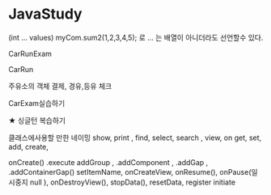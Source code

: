 # JavaStudy
(int ... values)
myCom.sum2(1,2,3,4,5); 로 ... 는 배열이 아니더라도 선언할수 있다.

CarRunExam

CarRun

주유소의 객체 결제, 경유,등유 체크

CarExam실습하기

★ 싱글턴 복습하기

클래스에사용할 만한 네이밍
show,  print , find, select, search , view, on
 get, set, add, create,


onCreate()
.execute
 addGroup , .addComponent , .addGap , .addContainerGap()
setItemName, onCreateView, onResume(), onPause(일시중지 null ),
onDestroyView(), stopData(), resetData, register
 initiate

